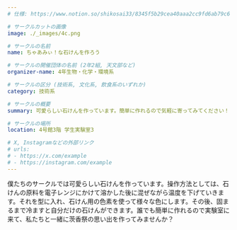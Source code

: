 ```yaml
---
# 仕様: https://www.notion.so/shikosai33/8345f5b29cea40aaa2cc9fd6ab79c6a6?pvs=4#5438a1577b604f39a67658a72f2283b8

# サークルカットの画像
image: ./_images/4c.png

# サークルの名前
name: ちゃあみぃ！な石けんを作ろう

# サークルの開催団体の名前 (2年2組, 天文部など)
organizer-name: 4年生物・化学・環境系

# サークルの区分 (技術系, 文化系, 飲食系のいずれか)
category: 技術系

# サークルの概要
summary: 可愛らしい石けんを作っています。簡単に作れるので気軽に寄ってみてください！！！

# サークルの場所
location: 4号館3階 学生実験室3

# X, Instagramなどの外部リンク
# urls:
# - https://x.com/example
# - https://instagram.com/example
---
```

僕たちのサークルでは可愛らしい石けんを作っています。操作方法としては、石けんの原料を電子レンジにかけて溶かした後に混ぜながら温度を下げていきます。それを型に入れ、石けん用の色素を使って様々な色にします。その後、固まるまで冷ますと自分だけの石けんができます。誰でも簡単に作れるので実験室に来て、私たちと一緒に茨香祭の思い出を作ってみませんか？
